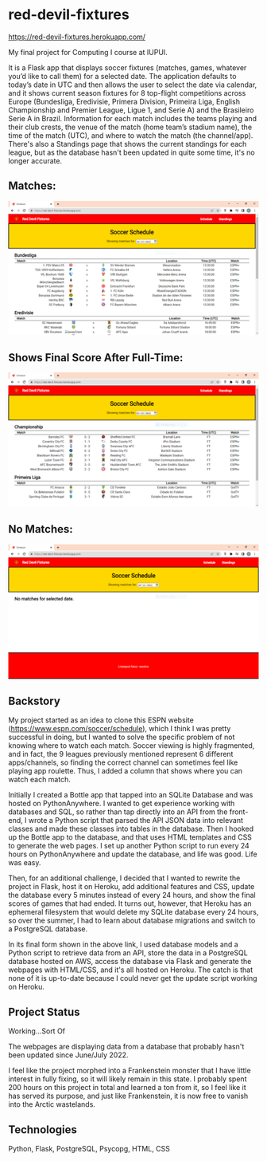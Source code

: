 # red-devil-fixtures
https://red-devil-fixtures.herokuapp.com/

My final project for Computing I course at IUPUI.

It is a Flask app that displays soccer fixtures (matches, games, whatever you’d like to call them) for a selected date. The application defaults to today’s date in UTC and then allows the user to select the date via calendar, and it shows current season fixtures for 8 top-flight competitions across Europe (Bundesliga, Eredivisie, Primera Division, Primeira Liga, English Championship and Premier League, Ligue 1, and Serie A) and the Brasileiro Serie A in Brazil. Information for each match includes the teams playing and their club crests, the venue of the match (home team’s stadium name), the time of the match (UTC), and where to watch the match (the channel/app). There's also a Standings page that shows the current standings for each league, but as the database hasn't been updated in quite some time, it's no longer accurate.

## Matches: ##

[![red-devil-matches](https://github.com/conshipl/red-devil-fixtures/blob/main/red-devil-matches.PNG)](github.com/conshipl)

## Shows Final Score After Full-Time: ##

[![red-devil-fulltime](https://github.com/conshipl/red-devil-fixtures/blob/main/red-devil-fulltime.PNG)]()

## No Matches: ##

[![red-devil-no-matches](https://github.com/conshipl/red-devil-fixtures/blob/main/red-devil-no-matches.PNG)](github.com/conshipl)


## Backstory
My project started as an idea to clone this ESPN website (https://www.espn.com/soccer/schedule), which I think I was pretty successful in doing, but I wanted to solve the specific problem of not knowing where to watch each match. Soccer viewing is highly fragmented, and in fact, the 9 leagues previously mentioned represent 6 different apps/channels, so finding the correct channel can sometimes feel like playing app roulette. Thus, I added a column that shows where you can watch each match.

Initially I created a Bottle app that tapped into an SQLite Database and was hosted on PythonAnywhere. I wanted to get experience working with databases and SQL, so rather than tap directly into an API from the front-end, I wrote a Python script that parsed the API JSON data into relevant classes and made these classes into tables in the database. Then I hooked up the Bottle app to the database, and that uses HTML templates and CSS to generate the web pages. I set up another Python script to run every 24 hours on PythonAnywhere and update the database, and life was good. Life was easy.

Then, for an additional challenge, I decided that I wanted to rewrite the project in Flask, host it on Heroku, add additional features and CSS, update the database every 5 minutes instead of every 24 hours, and show the final scores of games that had ended. It turns out, however, that Heroku has an ephemeral filesystem that would delete my SQLite database every 24 hours, so over the summer, I had to learn about database migrations and switch to a PostgreSQL database.

In its final form shown in the above link, I used database models and a Python script to retrieve data from an API, store the data in a PostgreSQL database hosted on AWS, access the database via Flask and generate the webpages with HTML/CSS, and it's all hosted on Heroku. The catch is that none of it is up-to-date because I could never get the update script working on Heroku.

## Project Status
Working...Sort Of

The webpages are displaying data from a database that probably hasn't been updated since June/July 2022.

I feel like the project morphed into a Frankenstein monster that I have little interest in fully fixing, so it will likely remain in this state. I probably spent 200 hours on this project in total and learned a ton from it, so I feel like it has served its purpose, and just like Frankenstein, it is now free to vanish into the Arctic wastelands.

## Technologies
Python, Flask, PostgreSQL, Psycopg, HTML, CSS
